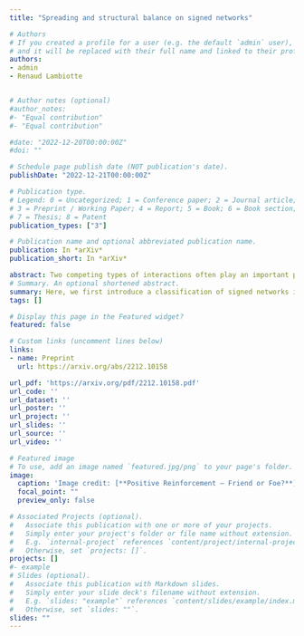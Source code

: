 ```yaml
---
title: "Spreading and structural balance on signed networks"

# Authors
# If you created a profile for a user (e.g. the default `admin` user), write the username (folder name) here 
# and it will be replaced with their full name and linked to their profile.
authors:
- admin
- Renaud Lambiotte


# Author notes (optional)
#author_notes:
#- "Equal contribution"
#- "Equal contribution"

#date: "2022-12-20T00:00:00Z"
#doi: ""

# Schedule page publish date (NOT publication's date).
publishDate: "2022-12-21T00:00:00Z"

# Publication type.
# Legend: 0 = Uncategorized; 1 = Conference paper; 2 = Journal article;
# 3 = Preprint / Working Paper; 4 = Report; 5 = Book; 6 = Book section;
# 7 = Thesis; 8 = Patent
publication_types: ["3"]

# Publication name and optional abbreviated publication name.
publication: In *arXiv*
publication_short: In *arXiv*

abstract: Two competing types of interactions often play an important part in shaping system behavior, such as activatory or inhibitory functions in biological systems. Hence, signed networks, where each connection can be either positive or negative, have become popular models over recent years. However, the primary focus of the literature is on the unweighted and structurally balanced ones, where all cycles have an even number of negative edges. Hence here, we first introduce a classification of signed networks into balanced, antibalanced or strictly balanced ones, and then characterize each type of signed networks in terms of the spectral properties of the signed weighted adjacency matrix. In particular, we show that the spectral radius of the matrix with signs is smaller than that without if and only if the signed network is strictly unbalanced. These properties are important to understand the dynamics on signed networks, both linear and nonlinear ones. Specifically, we find consistent patterns in a linear and a nonlinear dynamics theoretically, depending on their type of balance. We also propose two measures to further characterize strictly unbalanced networks, motivated by perturbation theory. Finally, we numerically verify these properties through experiments on both synthetic and real networks.
# Summary. An optional shortened abstract.
summary: Here, we first introduce a classification of signed networks into balanced, antibalanced or strictly balanced ones, and then characterize each type of signed networks in terms of the spectral properties of the signed weighted adjacency matrix. Then we find consistent patterns in a linear and a nonlinear dynamics theoretically, depending on their type of balance. 
tags: []

# Display this page in the Featured widget?
featured: false

# Custom links (uncomment lines below)
links:
- name: Preprint
  url: https://arxiv.org/abs/2212.10158

url_pdf: 'https://arxiv.org/pdf/2212.10158.pdf'
url_code: ''
url_dataset: ''
url_poster: ''
url_project: ''
url_slides: ''
url_source: ''
url_video: ''

# Featured image
# To use, add an image named `featured.jpg/png` to your page's folder. 
image:
  caption: 'Image credit: [**Positive Reinforcement – Friend or Foe?**](https://www.onehappydog.com/friend-or-foe/)'
  focal_point: ""
  preview_only: false

# Associated Projects (optional).
#   Associate this publication with one or more of your projects.
#   Simply enter your project's folder or file name without extension.
#   E.g. `internal-project` references `content/project/internal-project/index.md`.
#   Otherwise, set `projects: []`.
projects: []
#- example
# Slides (optional).
#   Associate this publication with Markdown slides.
#   Simply enter your slide deck's filename without extension.
#   E.g. `slides: "example"` references `content/slides/example/index.md`.
#   Otherwise, set `slides: ""`.
slides: ""
---
```

